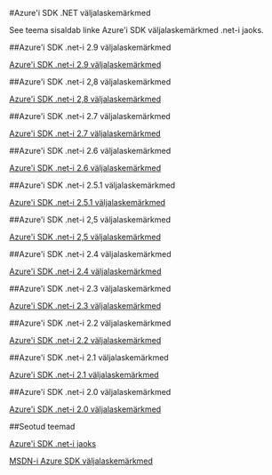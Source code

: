 <properties 
    pageTitle="Azure'i SDK .NET väljalaskemärkmed" 
    description="Azure'i SDK .NET väljalaskemärkmed" 
    services="app-service/web" 
    documentationCenter="" 
    authors="Juliako" 
    manager="dwrede" 
    editor=""/>

<tags
   ms.service="app-service"
   ms.devlang="multiple"
   ms.topic="article"
   ms.tgt_pltfrm="na"
   ms.workload="integration" 
   ms.date="10/17/2016"
   ms.author="juliako"/>



#<a name="azure-sdk-for-net-release-notes"></a>Azure'i SDK .NET väljalaskemärkmed

See teema sisaldab linke Azure'i SDK väljalaskemärkmed .net-i jaoks. 


##<a name="azure-sdk-for-net-29-release-notes"></a>Azure'i SDK .net-i 2.9 väljalaskemärkmed

[Azure'i SDK .net-i 2.9 väljalaskemärkmed](azure-sdk-dotnet-release-notes-2-9.md)

##<a name="azure-sdk-for-net-28-release-notes"></a>Azure'i SDK .net-i 2,8 väljalaskemärkmed

[Azure'i SDK .net-i 2,8 väljalaskemärkmed](azure-sdk-dotnet-release-notes-2-8.md)

##<a name="azure-sdk-for-net-27-release-notes"></a>Azure'i SDK .net-i 2.7 väljalaskemärkmed

[Azure'i SDK .net-i 2.7 väljalaskemärkmed](azure-sdk-dotnet-release-notes-2-7.md)

##<a name="azure-sdk-for-net-26-release-notes"></a>Azure'i SDK .net-i 2.6 väljalaskemärkmed

[Azure'i SDK .net-i 2.6 väljalaskemärkmed](azure-sdk-dotnet-release-notes-2-6.md)

##<a name="azure-sdk-for-net-251-release-notes"></a>Azure'i SDK .net-i 2.5.1 väljalaskemärkmed

[Azure'i SDK .net-i 2.5.1 väljalaskemärkmed](../app-service/app-service-release-notes.md)

##<a name="azure-sdk-for-net-25-release-notes"></a>Azure'i SDK .net-i 2,5 väljalaskemärkmed

[Azure'i SDK .net-i 2,5 väljalaskemärkmed](https://msdn.microsoft.com/library/azure/dn873976.aspx)

##<a name="azure-sdk-for-net-24-release-notes"></a>Azure'i SDK .net-i 2.4 väljalaskemärkmed

[Azure'i SDK .net-i 2.4 väljalaskemärkmed](https://msdn.microsoft.com/library/azure/dn794167.aspx)

##<a name="azure-sdk-for-net-23-release-notes"></a>Azure'i SDK .net-i 2.3 väljalaskemärkmed

[Azure'i SDK .net-i 2.3 väljalaskemärkmed](https://msdn.microsoft.com/library/azure/dn655054.aspx)

##<a name="azure-sdk-for-net-22-release-notes"></a>Azure'i SDK .net-i 2.2 väljalaskemärkmed

[Azure'i SDK .net-i 2.2 väljalaskemärkmed](https://msdn.microsoft.com/library/azure/dn459835.aspx)

##<a name="azure-sdk-for-net-21-release-notes"></a>Azure'i SDK .net-i 2.1 väljalaskemärkmed

[Azure'i SDK .net-i 2.1 väljalaskemärkmed](https://msdn.microsoft.com/library/azure/dn407359.aspx)

##<a name="azure-sdk-for-net-20-release-notes"></a>Azure'i SDK .net-i 2.0 väljalaskemärkmed

[Azure'i SDK .net-i 2.0 väljalaskemärkmed](https://msdn.microsoft.com/library/azure/dn169556.aspx)

##<a name="related-topics"></a>Seotud teemad

[Azure'i SDK .net-i jaoks](https://azure.microsoft.com/downloads/archive-net-downloads/)

[MSDN-i Azure SDK väljalaskemärkmed](https://msdn.microsoft.com/library/azure/dn627519.aspx)
 
